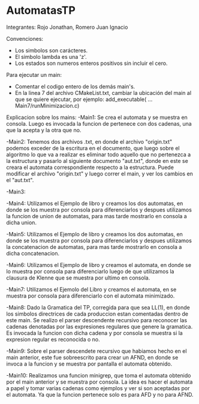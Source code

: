 # AutomatasTP
Integrantes: Rojo Jonathan, Romero Juan Ignacio

Convenciones:
- Los simbolos son carácteres.
- El simbolo lambda es una 'z'.
- Los estados son numeros enteros positivos sin incluir el cero.

Para ejecutar un main:
- Comentar el codigo entero de los demás main's.
- En la linea 7 del archivo CMakeList.txt, cambiar la ubicación del main al que se quiere ejecutar, por ejemplo:
  add_executable( ... Main7/runMinimizacion.c)

Explicacion sobre los mains:
  -Main1: Se crea el automata y se muestra en consola. Luego es invocada la funcion de pertenece con dos cadenas, una que la acepta y la otra que no.

  -Main2: Tenemos dos archivos .txt, en donde el archivo "origin.txt" podemos exceder de la   escritura en el documento, que luego sobre el algoritmo lo que va a realizar es eliminar todo aquello que no pertenezca a la estructura y pasarlo al siguiente documento "aut.txt", donde en este se creara el automata correspondiente respecto a la estructura.
  Puede modificar el archivo "origin.txt" y luego correr el main, y ver los cambios en el "aut.txt".

  -Main3:

  -Main4: Utilizamos el Ejemplo de libro y creamos los dos automatas, en donde se los muestra por consola para diferenciarlos y despues utilizamos la funcion de union de automatas, para mas tarde mostrarlo en consola a dicha union.

  -Main5: Utilizamos el Ejemplo de libro y creamos los dos automatas, en donde se los muestra por consola para diferenciarlos y despues utilizamos la concatenacion de automatas, para mas tarde mostrarlo en consola a dicha concatenacion.

  -Main6: Utilizamos el Ejemplo de libro y creamos el automata, en donde se lo muestra por consola para diferenciarlo luego de que utilizamos la clausura de Klenne que se muestra por ultimo en consola.

  -Main7: Utilizamos el Ejemolo del Libro y creamos el automata, en se muestra por consola para diferenciarlo con el automata minimizado.

  -Main8: Dado la Gramatica del TP, corregida para que sea LL(1), en donde los simbolos directrices de cada produccion estan comentadas dentro de este main. Se realizo el parser descendente recursivo para reconocer las cadenas denotadas por las expresiones regulares que genere la gramatica. Es invocada la funcion con dicha cadena y por consola se muestra si la expresion regular es reconocida o no.

  -Main9: Sobre el parser descendete recursivo que habiamos hecho en el main anterior, este fue sobreescrito para crear un AFND, en donde se invoca a la funcion y se muestra por pantalla el automata obtenido.

  -Main10: Realizamos una funcion minigrep, que toma el automata obtenido por el main anterior y se muestra por consola. La idea es hacer el automata a papel y tomar varias cadenas como ejemplos y ver si son aceptadas por el automata. Ya que la funcion pertenece solo es para AFD y no para AFND. 


